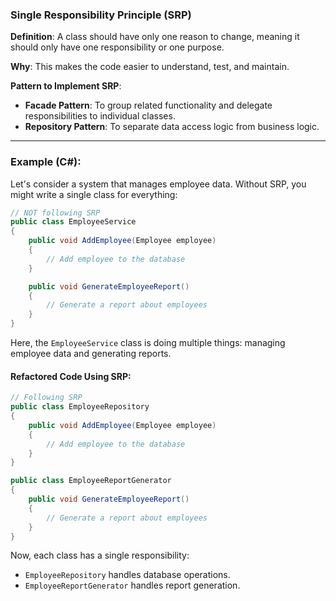 ﻿### **Single Responsibility Principle (SRP)**
**Definition**: A class should have only one reason to change, meaning it should only have one responsibility or one purpose.

**Why**: This makes the code easier to understand, test, and maintain.

**Pattern to Implement SRP**:
- **Facade Pattern**: To group related functionality and delegate responsibilities to individual classes.
- **Repository Pattern**: To separate data access logic from business logic.

---

### **Example (C#)**:

Let's consider a system that manages employee data. Without SRP, you might write a single class for everything:

```csharp
// NOT following SRP
public class EmployeeService
{
    public void AddEmployee(Employee employee)
    {
        // Add employee to the database
    }

    public void GenerateEmployeeReport()
    {
        // Generate a report about employees
    }
}
```

Here, the `EmployeeService` class is doing multiple things: managing employee data and generating reports.

#### Refactored Code Using SRP:

```csharp
// Following SRP
public class EmployeeRepository
{
    public void AddEmployee(Employee employee)
    {
        // Add employee to the database
    }
}

public class EmployeeReportGenerator
{
    public void GenerateEmployeeReport()
    {
        // Generate a report about employees
    }
}
```

Now, each class has a single responsibility:
- `EmployeeRepository` handles database operations.
- `EmployeeReportGenerator` handles report generation.